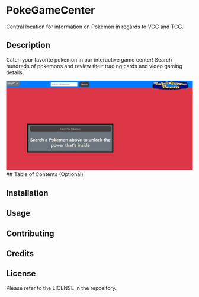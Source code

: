 # PokeGameCenter
Central location for information on Pokemon in regards to VGC and TCG.

## Description
Catch your favorite pokemon in our interactive game center! Search hundreds of pokemons and review their trading cards and video gaming details. 

<img src="assets\Screenshot 2022-09-30 145118.png">
## Table of Contents (Optional)



## Installation



## Usage



## Contributing



## Credits



## License

Please refer to the LICENSE in the repository.

